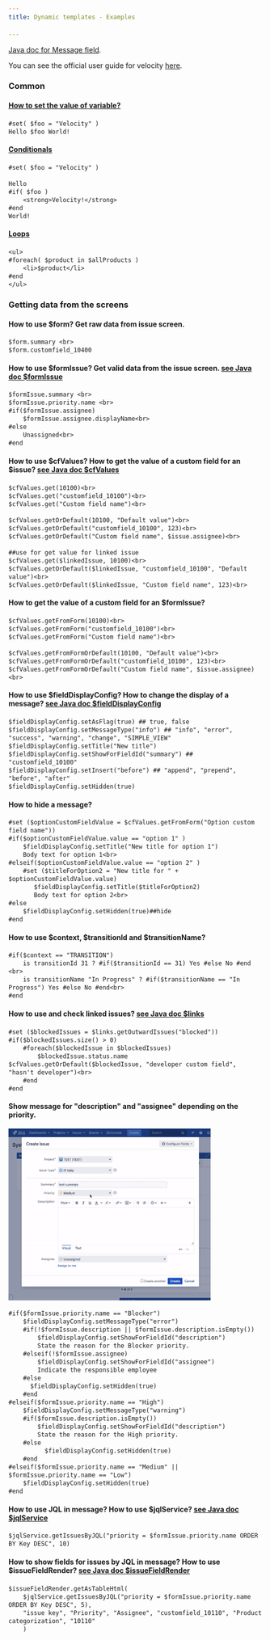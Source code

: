 ```yaml
---
title: Dynamic templates - Examples

---
```


[Java doc for Message field](/jira/plugins/message-field/java/doc/).

You can see the official user guide for velocity [here](http://velocity.apache.org/engine/1.7/user-guide.html).

### Common ###

#### [How to set the value of variable?](http://velocity.apache.org/engine/1.7/user-guide.html#hello-velocity-world) ####

    
    #set( $foo = "Velocity" )
    Hello $foo World!
    
    
#### [Conditionals](http://velocity.apache.org/engine/1.7/user-guide.html#conditionals) ####

    #set( $foo = "Velocity" )
    
    Hello 
    #if( $foo )
        <strong>Velocity!</strong>
    #end
    World!
    
#### [Loops](http://velocity.apache.org/engine/1.7/user-guide.html#loops) ####

    <ul>
    #foreach( $product in $allProducts )
        <li>$product</li>
    #end
    </ul> 

### Getting data from the screens ###

####  How to use $form? Get raw data from issue screen. ####

    $form.summary <br>
    $form.customfield_10400
    
####  How to use $formIssue? Get valid data from the issue screen. [see Java doc $formIssue](/jira/plugins/message-field/java/doc/com/jibrok/jira/plugins/messagefield/config/dto/FormIssue.html) ####
    
    $formIssue.summary <br>
    $formIssue.priority.name <br>
    #if($formIssue.assignee)
        $formIssue.assignee.displayName<br>
    #else
        Unassigned<br>
    #end

#### How to use $cfValues? How to get the value of a custom field for an $issue? [see Java doc $cfValues](/jira/plugins/message-field/java/doc/com/jibrok/jira/plugins/messagefield/utils/CFValues.html) ####
    
    $cfValues.get(10100)<br>
    $cfValues.get("customfield_10100")<br>
    $cfValues.get("Custom field name")<br>
    
    $cfValues.getOrDefault(10100, "Default value")<br>
    $cfValues.getOrDefault("customfield_10100", 123)<br>
    $cfValues.getOrDefault("Custom field name", $issue.assignee)<br>
    
    ##use for get value for linked issue
    $cfValues.get($linkedIssue, 10100)<br>
    $cfValues.getOrDefault($linkedIssue, "customfield_10100", "Default value")<br>
    $cfValues.getOrDefault($linkedIssue, "Custom field name", 123)<br>
    
#### How to get the value of a custom field for an $formIssue? ####
    
    $cfValues.getFromForm(10100)<br>
    $cfValues.getFromForm("customfield_10100")<br>
    $cfValues.getFromForm("Custom field name")<br>
    
    $cfValues.getFromFormOrDefault(10100, "Default value")<br>
    $cfValues.getFromFormOrDefault("customfield_10100", 123)<br>
    $cfValues.getFromFormOrDefault("Custom field name", $issue.assignee)<br>

#### How to use $fieldDisplayConfig? How to change the display of a message? [see Java doc $fieldDisplayConfig](/jira/plugins/message-field/java/doc/com/jibrok/jira/plugins/messagefield/config/dto/FieldDisplayConfigDto.html) ####

    $fieldDisplayConfig.setAsFlag(true) ## true, false
    $fieldDisplayConfig.setMessageType("info") ## "info", "error", "success", "warning", "change", "SIMPLE_VIEW"
    $fieldDisplayConfig.setTitle("New title") 
    $fieldDisplayConfig.setShowForFieldId("summary") ## "customfield_10100"
    $fieldDisplayConfig.setInsert("before") ## "append", "prepend", "before", "after" 
    $fieldDisplayConfig.setHidden(true)
    
#### How to hide a message? ####
    
    #set ($optionCustomFieldValue = $cfValues.getFromForm("Option custom field name"))
    #if($optionCustomFieldValue.value == "option 1" )
        $fieldDisplayConfig.setTitle("New title for option 1")
        Body text for option 1<br> 
    #elseif($optionCustomFieldValue.value == "option 2" )
        #set ($titleForOption2 = "New title for " + $optionCustomFieldValue.value)
           $fieldDisplayConfig.setTitle($titleForOption2)
           Body text for option 2<br>
    #else
        $fieldDisplayConfig.setHidden(true)##hide
    #end

#### How to use $context, $transitionId and $transitionName? ####

    #if($context == "TRANSITION")
    	is transitionId 31 ? #if($transitionId == 31) Yes #else No #end <br>
    	is transitionName "In Progress" ? #if($transitionName == "In Progress") Yes #else No #end<br>
    #end

#### How to use and check linked issues? [see Java doc $links](/jira/plugins/message-field/java/doc/com/jibrok/jira/plugins/messagefield/utils/Links.html) ####
   
    #set ($blockedIssues = $links.getOutwardIssues("blocked"))
    #if($blockedIssues.size() > 0)
        #foreach($blockedIssue in $blockedIssues)
            $blockedIssue.status.name $cfValues.getOrDefault($blockedIssue, "developer custom field", "hasn't developer")<br>
        #end
    #end
  
#### Show message for "description" and "assignee" depending on the priority. ####

<a href="/uploads/message-field/dynamic-template-demo1.gif"><img src="/uploads/message-field/dynamic-template-demo1.gif" alt="dynamic template demo.gif" width="400"/></a>
      
    #if($formIssue.priority.name == "Blocker")
    	$fieldDisplayConfig.setMessageType("error")
    	#if(!$formIssue.description || $formIssue.description.isEmpty())
    		$fieldDisplayConfig.setShowForFieldId("description")
    		State the reason for the Blocker priority.
    	#elseif(!$formIssue.assignee)
    		$fieldDisplayConfig.setShowForFieldId("assignee")
    		Indicate the responsible employee
    	#else
    	  $fieldDisplayConfig.setHidden(true)
    	#end
    #elseif($formIssue.priority.name == "High")
    	$fieldDisplayConfig.setMessageType("warning")
    	#if($formIssue.description.isEmpty())
    		$fieldDisplayConfig.setShowForFieldId("description")
    		State the reason for the High priority.
    	#else
    	  	  $fieldDisplayConfig.setHidden(true)
    	#end
    #elseif($formIssue.priority.name == "Medium" || $formIssue.priority.name == "Low")
    	$fieldDisplayConfig.setHidden(true)
    #end

#### How to use JQL in message? How to use $jqlService? [see Java doc $jqlService](/jira/plugins/message-field/java/doc/com/jibrok/jira/plugins/messagefield/utils/JqlService.html) ####
   
    $jqlService.getIssuesByJQL("priority = $formIssue.priority.name ORDER BY Key DESC", 10)
    
#### How to show fields for issues by JQL in message? How to use $issueFieldRender? [see Java doc $issueFieldRender](/jira/plugins/message-field/java/doc/com/jibrok/jira/plugins/messagefield/utils/IssueFieldRender.html) ####
   
    $issueFieldRender.getAsTableHtml( 
    	$jqlService.getIssuesByJQL("priority = $formIssue.priority.name ORDER BY Key DESC", 5), 
    	"issue key", "Priority", "Assignee", "customfield_10110", "Product categorization", "10110"
    	)
    


